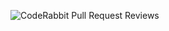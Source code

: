 ![CodeRabbit Pull Request Reviews](https://img.shields.io/coderabbit/prs/github/jpkraemer-mg/ticket?utm_source=oss&utm_medium=github&utm_campaign=jpkraemer-mg%2Fticket&labelColor=171717&color=FF570A&link=https%3A%2F%2Fcoderabbit.ai&label=CodeRabbit+Reviews)

